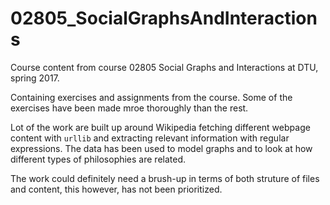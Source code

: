 # 02805_SocialGraphsAndInteractions
Course content from course 02805 Social Graphs and Interactions at DTU, spring 2017.

Containing exercises and assignments from the course. Some of the exercises have been made mroe thoroughly than the rest. 

Lot of the work are built up around Wikipedia fetching different webpage content with `urllib` and extracting relevant information with regular expressions. The data has been used to model graphs and to look at how different types of philosophies are related. 

The work could definitely need a brush-up in terms of both struture of files and content, this however, has not been prioritized.
